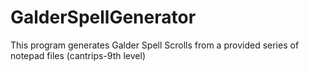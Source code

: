 # GalderSpellGenerator
This program generates Galder Spell Scrolls from a provided series of notepad files (cantrips-9th level)
